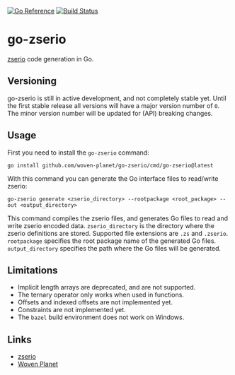 [![Go Reference](https://pkg.go.dev/badge/github.com/woven-planet/go-zserio.svg)](https://pkg.go.dev/github.com/woven-planet/go-zserio)
[![Build Status](https://github.com/woven-planet/go-zserio/actions/workflows/test.yaml/badge.svg)](https://github.com/woven-planet/go-zserio/actions/workflows/test.yaml)

# go-zserio

[zserio](https://github.com/ndsev/zserio) code generation in Go.

## Versioning

go-zserio is still in active development, and not completely stable yet. Until
the first stable release all versions will have a major version number of `0`.
The minor version number will be updated for (API) breaking changes.

## Usage

First you need to install the `go-zserio` command:

```shell
go install github.com/woven-planet/go-zserio/cmd/go-zserio@latest
```

With this command you can generate the Go interface files to read/write zserio:

```shell
go-zserio generate <zserio_directory> --rootpackage <root_package> --out <output_directory>
```

This command compiles the zserio files, and generates Go files to read and write
zserio encoded data. `zserio_directory` is the directory where the zserio
definitions are stored. Supported file extensions are `.zs` and `.zserio`.
`rootpackage` specifies the root package name of the generated Go files.
`output_directory` specifies the path where the Go files will be generated.

## Limitations

- Implicit length arrays are deprecated, and are not supported.
- The ternary operator only works when used in functions.
- Offsets and indexed offsets are not implemented yet.
- Constraints are not implemented yet.
- The `bazel` build environment does not work on Windows.

## Links

- [zserio](https://github.com/ndsev/zserio)
- [Woven Planet](https://www.woven-planet.global/en)
